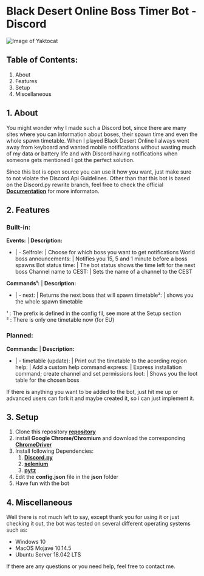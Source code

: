 # Black Desert Online Boss Timer Bot - Discord
![Image of Yaktocat](https://b.catgirlsare.sexy/FuOZ.png)

## Table of Contents:
1. About
2. Features
3. Setup
4. Miscellaneous

## 1. About

You might wonder why I made such a Discord bot, since there are many sites where you can information about boses, their spawn time and even the whole spawn timetable. When I played Black Desert Online I always went away from keyboard and wanted mobile notifications without wasting much of my data or battery life and with Discord having notifications when someone gets mentioned I got the perfect solution.

Since this bot is open source you can use it how you want, just make sure to not violate the Discord Api Guidelines. Other than that this bot is based on the Discord.py rewrite branch, feel free to check the official [**Documentation**](https://discordpy.readthedocs.io/en/latest/api.html) for more informaton.

## 2. Features

### Built-in:

**Events:** | **Description:**
- | -
Selfrole: | Choose for which boss you want to get notifications
World boss announcements: | Notifies you 15, 5 and 1 minute before a boss spawns
Bot status time: | The bot status shows the time left for the next boss
Channel name to CEST: | Sets the name of a channel to the CEST 

**Commands¹:** | **Description:**
- | -
next: | Returns the next boss that will spawn
timetable²: | shows you the whole spawn timetable

¹ : The prefix is defined in the config fil, see more at the Setup section   
² : There is only one timetable now (for EU)

### Planned:

**Commands:** | **Description:**
- | -
timetable (update): | Print out the timetable to the acording region
help: | Add a custom help command
express: | Express installation command; create channel and set permissions
loot: | Shows you the loot table for the chosen boss

If there is anything you want to be added to the bot, just hit me up or advanced users can fork it and maybe created it, so i can just implement it.

## 3. Setup

1. Clone this repository [**repository**](https://github.com/MikaPopp/BDO_Boss_Timer_Discord)
2. install **Google Chrome/Chromium** and download the corresponding [**ChromeDriver**](http://chromedriver.chromium.org/)
3. Install following Dependencies:
	1. [**Discord.py**](https://pypi.org/project/discord.py/)
	2. [**selenium**](https://pypi.org/project/selenium/)
	3. [**pytz**](https://pypi.org/project/pytz/)
4. Edit the **config.json** file in the **json** folder
5. Have fun with the bot

## 4. Miscellaneous
Well there is not much left to say, except thank you for using it or just checking it out, the bot was tested on several different operating systems such as:
* Windows 10
* MacOS Mojave 10.14.5
* Ubuntu Server 18.042 LTS

If there are any questions or you need help, feel free to contact me. 
